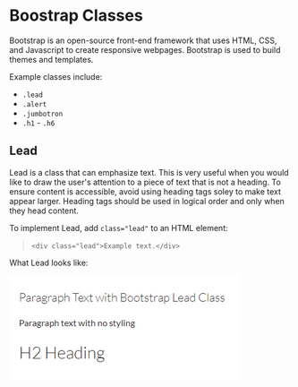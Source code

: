 # Boostrap Classes

Bootstrap is an open-source front-end framework that uses HTML, CSS, and Javascript to create responsive webpages. Bootstrap is used to build themes and templates.

Example classes include:

* `.lead`
* `.alert`
* `.jumbotron`
* `.h1` - `.h6`

## Lead

Lead is a class that can emphasize text. This is very useful when you would like to draw the user's attention to a piece of text that is not a heading. To ensure content is accessible, avoid using heading tags soley to make text appear larger. Heading tags should be used in logical order and only when they head content.

To implement Lead, add `class="lead"` to an HTML element:

> `<div class="lead">Example text.</div>`

What Lead looks like:

![text with lead class compared with unstyled paragraph text and an h2 heading](images/lead.png)
